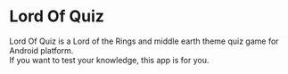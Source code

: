 # Lord Of Quiz
Lord Of Quiz is a Lord of the Rings and middle earth theme quiz game for Android platform.\
If you want to test your knowledge, this app is for you.

